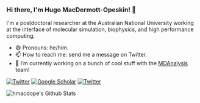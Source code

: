### Hi there, I'm Hugo MacDermott-Opeskin! 👋

I'm a postdoctoral researcher at the Australian National University working at the interface of molecular simulation, biophysics, and high performance computing.  

- 😄 Pronouns: he/him.
- 📫 How to reach me: send me a message on Twitter.
- 🔭 I’m currently working on a bunch of cool stuff with the [MDAnalysis](https://github.com/MDAnalysis)
 team! 

<a href="https://twitter.com/HugoMacdermott"><img alt="Twitter" src="https://img.shields.io/badge/Twitter%20-%231DA1F2.svg?&style=flat-square&logo=Twitter&logoColor=white"/></a>
<a href="https://scholar.google.de/citations?user=f5Os21sAAAAJ&hl=en"><img alt="Google Scholar" src="https://img.shields.io/badge/Scholar%20-%23F6F6F6.svg?&style=flat-square&logoColor=white&logo=data:image/svg+xml;base64,PHN2ZyB4bWxucz0iaHR0cDovL3d3dy53My5vcmcvMjAwMC9zdmciIHZpZXdCb3g9IjAgMCA1MTIgNTEyIj48cGF0aCBmaWxsPSIjNDI4NWY0IiBkPSJNMjU2IDQxMS4xMkwwIDIwMi42NjcgMjU2IDB6Ii8+PHBhdGggZmlsbD0iIzM1NmFjMyIgZD0iTTI1NiA0MTEuMTJsMjU2LTIwOC40NTNMMjU2IDB6Ii8+PGNpcmNsZSBmaWxsPSIjYTBjM2ZmIiBjeD0iMjU2IiBjeT0iMzYyLjY2NyIgcj0iMTQ5LjMzMyIvPjxwYXRoIGZpbGw9IiM3NmE3ZmEiIGQ9Ik0xMjEuMDM3IDI5OC42NjdjMjMuOTY4LTUwLjQ1MyA3NS4zOTItODUuMzM0IDEzNC45NjMtODUuMzM0czExMC45OTUgMzQuODgxIDEzNC45NjMgODUuMzM0SDEyMS4wMzd6Ii8+PC9zdmc+"></a>
<a href="https://www.linkedin.com/in/hugo-macdermott-opeskin/"><img alt="Twitter" src="https://img.shields.io/badge/LinkedIn-0077B5?style=fflat-square&logo=linkedin&logoColor=white"/></a>

<img align="left" alt="hmacdope's Github Stats" src="https://github-readme-stats.vercel.app/api?username=hmacdope&show_icons=true&hide_border=true&theme=buefy" />

